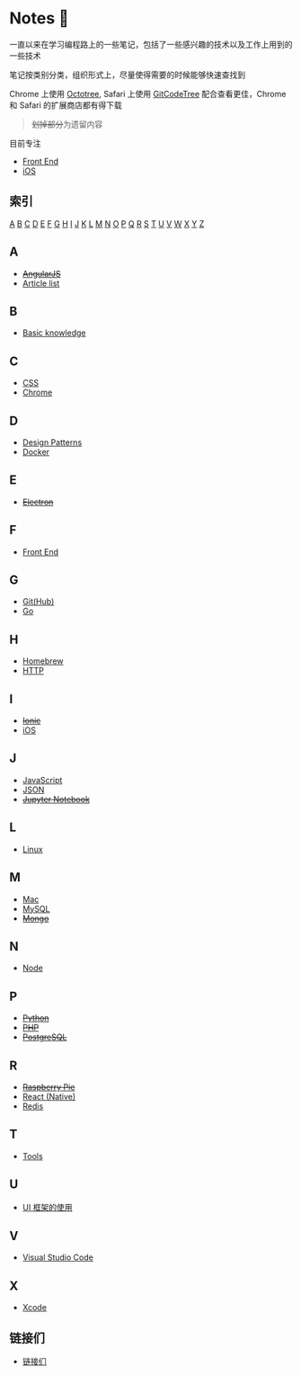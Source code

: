 # Notes 📒

一直以来在学习编程路上的一些笔记，包括了一些感兴趣的技术以及工作上用到的一些技术

笔记按类别分类，组织形式上，尽量使得需要的时候能够快速查找到

Chrome 上使用 [Octotree](https://chrome.google.com/webstore/detail/octotree/bkhaagjahfmjljalopjnoealnfndnagc?hl=en-US), Safari 上使用 [GitCodeTree](https://safari-extensions.apple.com/details/?id=com.buunguyen.gitcodetree-M3VJH5E8GQ) 配合查看更佳，Chrome 和 Safari 的扩展商店都有得下载

> ~~划掉部分~~为遗留内容

目前专注

- [Front End](./front-end/index.md)
- [iOS](./iOS/index.md)

## 索引

[A](#a)  [B](#b)  [C](#c)  [D](#d)  [E](#e)  [F](#f)  [G](#g)  [H](#h)  [I](#i)  [J](#j)  [K](#k)  [L](#l)  [M](#m)  [N](#n)  [O](#o)  [P](#p)  [Q](#q)  [R](#r)  [S](#s)  [T](#t)  [U](#u)  [V](#v)  [W](#w)  [X](#x)  [Y](#y)  [Z](#z)

## A

- ~~[AngularJS](https://github.com/Monsoir/Notes/blob/master/AngularJS/Best%20Practice.md)~~
- [Article list](./Articles/Index.md)

## B

- [Basic knowledge](./Basic%20knowledge/Index.md)

## C

- [CSS](./CSS/index.md)
- [Chrome](./Chrome/Index.md)

## D

- [Design Patterns](./Design%20Patterns/index.md)
- [Docker](./Docker/index.md)


## E

- ~~[Electron](./Electron/Index.md)~~

## F

- [Front End](./front-end/index.md)

## G

- [Git(Hub)](./Git(Hub)/index.md)
- [Go](./Go/index.md)

## H

- [Homebrew](./Homebrew/Index.md)
- [HTTP](./HTTP/Index.md)

## I

- ~~[Ionic](./ionic/index.md)~~
- [iOS](./iOS/index.md)

## J

- [JavaScript](./JavaScript/Index.md)
- [JSON](./JSON/JSON.md)
- ~~[Jupyter Notebook](./Jupyter/index.md)~~

## L

- [Linux](./Linux/index.md)

## M

- [Mac](./Mac/index.md)
- [MySQL](./MySQL/Index.md)
- ~~[Mongo](./Mongo/index.md)~~

## N

- [Node](./Node/index.md)

## P

- ~~[Python](./Python/index.md)~~
- ~~[PHP](./PHP/index.md)~~
- ~~[PostgreSQL](./PostgreSQL/index.md)~~

## R

- ~~[Raspberry Pie](./RaspberryPie/index.md)~~
- [React (Native)](./React/Index.md)
- [Redis](./Redis/index.md)

## T

- [Tools](./Tools/Index.md)

## U

- [UI 框架的使用](./ui-framework-usage/index.md)

## V

- [Visual Studio Code](./Visual%20Studio%20Code/Index.md)

## X

- [Xcode](./Xcode/Xcode.md)

## 链接们

- [链接们](./Links/index.md)









